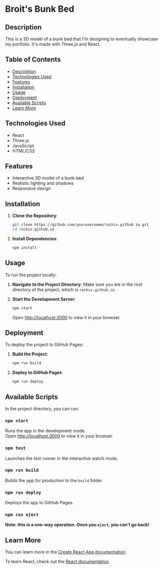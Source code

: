 # Broit's Bunk Bed

## Description

This is a 3D model of a bunk bed that I'm designing to eventually showcase my portfolio. It's made with Three.js and React.

## Table of Contents

- [Description](#description)
- [Technologies Used](#technologies-used)
- [Features](#features)
- [Installation](#installation)
- [Usage](#usage)
- [Deployment](#deployment)
- [Available Scripts](#available-scripts)
- [Learn More](#learn-more)

## Technologies Used

- React
- Three.js
- JavaScript
- HTML/CSS

## Features

- Interactive 3D model of a bunk bed
- Realistic lighting and shadows
- Responsive design

## Installation

1. **Clone the Repository**:

   ```bash
   git clone https://github.com/yourusername/rochiv.github.io.git
   cd rochiv.github.io
   ```

2. **Install Dependencies**:
   ```bash
   npm install
   ```

## Usage

To run the project locally:

1. **Navigate to the Project Directory**:
   Make sure you are in the root directory of the project, which is `rochiv.github.io`.

2. **Start the Development Server**:
   ```bash
   npm start
   ```
   Open [http://localhost:3000](http://localhost:3000) to view it in your browser.

## Deployment

To deploy the project to GitHub Pages:

1. **Build the Project**:

   ```bash
   npm run build
   ```

2. **Deploy to GitHub Pages**:
   ```bash
   npm run deploy
   ```

## Available Scripts

In the project directory, you can run:

### `npm start`

Runs the app in the development mode.\
Open [http://localhost:3000](http://localhost:3000) to view it in your browser.

### `npm test`

Launches the test runner in the interactive watch mode.

### `npm run build`

Builds the app for production to the `build` folder.

### `npm run deploy`

Deploys the app to GitHub Pages.

### `npm run eject`

**Note: this is a one-way operation. Once you `eject`, you can't go back!**

## Learn More

You can learn more in the [Create React App documentation](https://facebook.github.io/create-react-app/docs/getting-started).

To learn React, check out the [React documentation](https://reactjs.org/).
